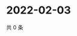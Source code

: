 # 2022-02-03

共 0 条

<!-- BEGIN WEIBO -->
<!-- 最后更新时间 Thu Feb 03 2022 06:08:27 GMT+0800 (China Standard Time) -->

<!-- END WEIBO -->
